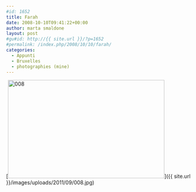 ```yaml
---
#id: 1652
title: Farah
date: 2008-10-10T09:41:22+00:00
author: marta smaldone
layout: post
#gu#id: http://{{ site.url }}/?p=1652
#permalink: /index.php/2008/10/10/farah/
categories:
  - Appunti
  - Bruxelles
  - photographies (mine)
---
```

[<img class="aligncenter size-full wp-image-1653" title="008" src="{{ site.url }}/images/uploads/2011/09/008.jpg" alt="008" width="425" height="266" srcset="{{ site.url }}/images/uploads/2011/09/008.jpg 425w, {{ site.url }}/images/uploads/2011/09/008-300x188.jpg 300w" sizes="(max-width: 425px) 100vw, 425px" />]({{ site.url }}/images/uploads/2011/09/008.jpg)